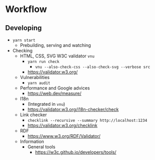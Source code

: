 # Workflow

## Developing

- `yarn start`
	- Prebuilding, serving and watching
- Checking
	- HTML, CSS, SVG W3C validator `vnu`
		- `yarn run check`
			- `vnu --also-check-css --also-check-svg --verbose src`
		- https://validator.w3.org/
	- Vulnerabilities
		- `yarn audit`
	- Performance and Google advices
		- https://web.dev/measure/
	- I18n
		- (Integrated in `vnu`)
		- https://validator.w3.org/i18n-checker/check
	- Link checker
		- `checklink --recursive --summary http://localhost:1234`
		- https://validator.w3.org/checklink
	- RDF
		- https://www.w3.org/RDF/Validator/
	- Information 
		- General tools
			- https://w3c.github.io/developers/tools/
